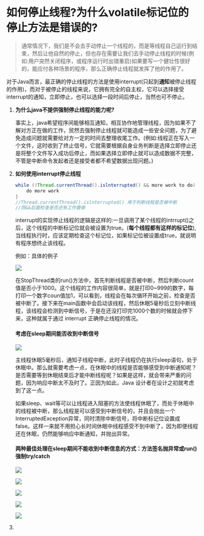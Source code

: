 # 如何停止线程?为什么volatile标记位的停止方法是错误的?

> 通常情况下，我们是不会去手动停止一个线程的，而是等线程自己运行到结束，然后让他自然的停止，但也存在需要让我们去手动停止线程的时候(例如:用户突然关闭程序，或程序运行时出错重启)如果要写一个健壮性很好的，能应付各种场景的程序，那么正确停止线程就发挥了他的作用了。

对于Java而言，最正确的停止线程的方法是使用interrupt(只起到**通知**被停止线程的作用)，而对于被停止的线程来说，它拥有完全的自主权，它可以选择接受interrupt的通知，立即停止，也可以选择一段时间后停止，当然也可不停止。

1. **为什么java不提供强制停止线程的能力呢?**

   事实上，java希望程序间能够相互通知，相互协作地管理线程，因为如果不了解对方正在做的工作，贸然去强制停止线程就可能造成一些安全问题，为了避免造成问题就需要给对方一定的时间去整理收尾工作。(例如:线程正在写入一个文件，这时收到了终止信号，它就需要根据自身业务判断是选择立即停止还是将整个文件写入成功后停止，而如果选择立即停止就可以造成数据不完整，不管是中断命令发起者还是接受者都不希望数据出现问题。)

2. **如何使用interrupt停止线程**

   ```java
   while (!Thread.currentThread().islnterrupted() && more work to do) {
       do more work
   }
   //Thread.currentThread().islnterrupted() 用于判断线程是否被中断
   //而&&后面检查是否还有工作要做
   ```

   interrupt的实现停止线程的逻辑是这样的:一旦调用了某个线程的intrrupt()之后，这个线程的中断标记位就会被设置为true。(**每个线程都有这样的标记位**),当线程执行时，应该定期检查这个标记位，如果标记位被设置成true，就说明有程序想终止该线程。

   例如：具体的例子

   ![](F:\笔记\java_Study\Multithreading\asstes\停止线程.png)

   在StopThread类的run()方法中，首先判断线程是否被中断，然后判断count值是否小于1000。这个线程的工作内容很简单，就是打印0~999的数字，每打印一个数字coun值加1，可以看到，线程会在每次循环开始之前，检查是否被中断了。接下来在main函数中会启动该线程，然后休眠5毫秒后立刻中断线程，该线程会检测到中断信号，于是在还没打印完1000个数的时候就会停下来，这种就属于通过 interrupt 正确停止线程的情况。

   #### 考虑在sleep期间能否收到中断信号

   ![](F:\笔记\java_Study\Multithreading\asstes\停止线程2.png)

   主线程休眠5毫秒后，通知子线程中断，此时子线程仍在执行sleep语句，处于休眠中。那么就需要考虑一点，在休眠中的线程是否能够感受到中断通知呢？是否需要等到休眠结束后才能中断线程呢？如果是这样，就会带来严重的问题，因为响应中断太不及时了。正因为如此，Java 设计者在设计之初就考虑到了这一点。

   如果sleep、wait等可以让线程进入阻塞的方法使线程休眠了，而处于休眠中的线程被中断，那么线程是可以感受到中断信号的，并且会抛出一个InterruptedException异常，同时清除中断信号，将中断标记位设置成 false。这样一来就不用担心长时间休眠中线程感受不到中断了，因为即便线程还在休眠，仍然能够响应中断通知，并抛出异常。

   #### 两种最佳处理在sleep期间不能收到中断信息的方式：方法签名抛异常或run()强制try/catch

   ![](F:\笔记\java_Study\Multithreading\asstes\sleep休眠中进行中断.png)

   ![](F:\笔记\java_Study\Multithreading\asstes\sleep休眠时接受中断.png)

   ![](F:\笔记\java_Study\Multithreading\asstes\volatile.png)

   ![](F:\笔记\java_Study\Multithreading\asstes\volatile2.png)

   ![](F:\笔记\java_Study\Multithreading\asstes\volatile3.png)

   

3. 
